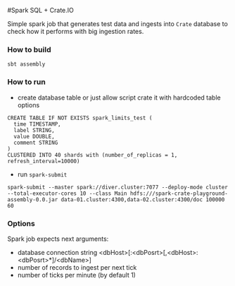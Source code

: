#Spark SQL + Crate.IO

Simple spark job that generates test data and ingests into `Crate` database to check how it performs with big ingestion rates.

### How to build

`sbt assembly`

### How to run

- create database table or just allow script crate it with hardcoded table options

```
CREATE TABLE IF NOT EXISTS spark_limits_test (
  time TIMESTAMP,
  label STRING,
  value DOUBLE,
  comment STRING
)
CLUSTERED INTO 40 shards with (number_of_replicas = 1, refresh_interval=10000)
```

- run `spark-submit`

```
spark-submit --master spark://diver.cluster:7077 --deploy-mode cluster --total-executor-cores 10 --class Main hdfs:///spark-crate-playground-assembly-0.0.jar data-01.cluster:4300,data-02.cluster:4300/doc 100000 60
```

### Options

Spark job expects next arguments:
- database connection string \<dbHost\>[:\<dbPosrt\>[,\<dbHost\>:\<dbPosrt\>*]/\<dbName\>]
- number of records to ingest per next tick
- number of ticks per minute (by default 1)
